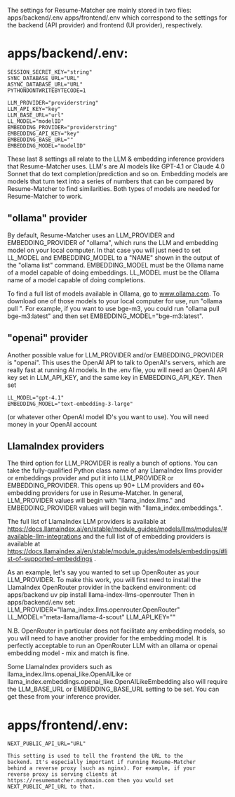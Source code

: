 The settings for Resume-Matcher are mainly stored in two files:
    apps/backend/.env
    apps/frontend/.env
which correspond to the settings for the backend (API provider) and frontend (UI provider), respectively.

# apps/backend/.env:
	SESSION_SECRET_KEY="string"
	SYNC_DATABASE_URL="URL"
	ASYNC_DATABASE_URL="URL"
	PYTHONDONTWRITEBYTECODE=1

	LLM_PROVIDER="providerstring"
	LLM_API_KEY="key"
	LLM_BASE_URL="url"
	LL_MODEL="modelID"
	EMBEDDING_PROVIDER="providerstring"
	EMBEDDING_API_KEY="key"
	EMBEDDING_BASE_URL=""
	EMBEDDING_MODEL="modelID"

These last 8 settings all relate to the LLM & embedding inference
providers that Resume-Matcher uses. LLM's are AI models like GPT-4.1
or Claude 4.0 Sonnet that do text completion/prediction and so
on. Embedding models are models that turn text into a series of
numbers that can be compared by Resume-Matcher to find
similarities. Both types of models are needed for Resume-Matcher to
work.

## "ollama" provider
By default, Resume-Matcher uses an LLM_PROVIDER and EMBEDDING_PROVIDER
of "ollama", which runs the LLM and embedding model on your local
computer. In that case you will just need to set LL_MODEL and
EMBEDDING_MODEL to a "NAME" shown in the output of the "ollama list"
command. EMBEDDING_MODEL must be the Ollama name of a model capable of
doing embeddings. LL_MODEL must be the Ollama name of a model capable
of doing completions.

To find a full list of models available in Ollama, go to
www.ollama.com. To download one of those models to your local computer
for use, run "ollama pull <Ollama name>". For example, if you want to
use bge-m3, you could run "ollama pull bge-m3:latest" and then set
EMBEDDING_MODEL="bge-m3:latest".

## "openai" provider

Another possible value for LLM_PROVIDER and/or EMBEDDING_PROVIDER is
"openai". This uses the OpenAI API to talk to OpenAI's servers, which
are really fast at running AI models. In the .env file, you will need
an OpenAI API key set in LLM_API_KEY, and the same key in
EMBEDDING_API_KEY. Then set

    LL_MODEL="gpt-4.1"
    EMBEDDING_MODEL="text-embedding-3-large"
(or whatever other OpenAI model ID's you want to use). You will need
money in your OpenAI account

## LlamaIndex providers

The third option for LLM_PROVIDER is really a bunch of options. You
can take the fully-qualified Python class name of any LlamaIndex llms
provider or embeddings provider and put it into LLM_PROVIDER or
EMBEDDING_PROVIDER. This opens up 90+ LLM providers and 60+ embedding
providers for use in Resume-Matcher.  In general, LLM_PROVIDER values
will begin with "llama_index.llms." and EMBEDDING_PROVIDER values will
begin with "llama_index.embeddings.".

The full list of LlamaIndex LLM providers is available at
https://docs.llamaindex.ai/en/stable/module_guides/models/llms/modules/#available-llm-integrations
and the full list of of embedding providers is available at
https://docs.llamaindex.ai/en/stable/module_guides/models/embeddings/#list-of-supported-embeddings
.

As an example, let's say you wanted to set up OpenRouter as your
LLM_PROVIDER. To make this work, you will first need to install the
LlamaIndex OpenRouter provider in the backend environment:
    cd apps/backend
    uv pip install llama-index-llms-openrouter
Then in apps/backend/.env set:
    LLM_PROVIDER="llama_index.llms.openrouter.OpenRouter"
    LL_MODEL="meta-llama/llama-4-scout"
    LLM_API_KEY="<your openrouter API key>"

N.B. OpenRouter in particular does not facilitate any embedding
models, so you will need to have another provider for the embedding
model. It is perfectly acceptable to run an OpenRouter LLM with an
ollama or openai embedding model - mix and match is fine.

Some LlamaIndex providers such as
llama_index.llms.openai_like.OpenAILike or
llama_index.embeddings.openai_like.OpenAILikeEmbedding also will
require the LLM_BASE_URL or EMBEDDING_BASE_URL setting to be set. You
can get these from your inference provider.

# apps/frontend/.env:

    NEXT_PUBLIC_API_URL="URL"

    This setting is used to tell the frontend the URL to the
    backend. It's especially important if running Resume-Matcher
    behind a reverse proxy (such as nginx). For example, if your
    reverse proxy is serving clients at
    https://resumematcher.mydomain.com then you would set
    NEXT_PUBLIC_API_URL to that.